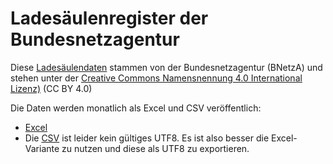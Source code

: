 # Ladesäulenregister der Bundesnetzagentur

Diese [Ladesäulendaten](https://www.bundesnetzagentur.de/DE/Fachthemen/ElektrizitaetundGas/E-Mobilitaet/Ladesaeulenkarte/start.html) stammen
von der Bundesnetzagentur (BNetzA) und stehen unter der [Creative Commons Namensnennung 4.0 International Lizenz)](https://creativecommons.org/licenses/by/4.0/deed.de) (CC BY 4.0)

Die Daten werden monatlich als Excel und CSV veröffentlich:
- [Excel](https://www.bundesnetzagentur.de/SharedDocs/Downloads/DE/Sachgebiete/Energie/Unternehmen_Institutionen/E_Mobilitaet/Ladesaeulenregister.xlsx?__blob=publicationFile&v=38)
- Die [CSV](https://www.bundesnetzagentur.de/SharedDocs/Downloads/DE/Sachgebiete/Energie/Unternehmen_Institutionen/E_Mobilitaet/Ladesaeulenregister_CSV.csv?__blob=publicationFile&v=42) ist leider kein gültiges UTF8. Es ist also besser die Excel-Variante zu nutzen und diese als UTF8 zu exportieren.
